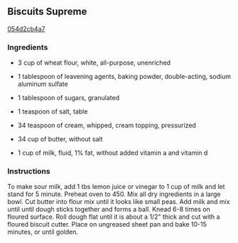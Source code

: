 ## Biscuits Supreme

[054d2cb4a7](http://www.food.com/recipe/biscuits-supreme-499642)

### Ingredients

 - 3 cup of wheat flour, white, all-purpose, unenriched

 - 1 tablespoon of leavening agents, baking powder, double-acting, sodium aluminum sulfate

 - 1 tablespoon of sugars, granulated

 - 1 teaspoon of salt, table

 - 34 teaspoon of cream, whipped, cream topping, pressurized

 - 34 cup of butter, without salt

 - 1 cup of milk, fluid, 1% fat, without added vitamin a and vitamin d

### Instructions

To make sour milk, add 1 tbs lemon juice or vinegar to 1 cup of milk and let stand for 5 minute. Preheat oven to 450. Mix all dry ingredients in a large bowl. Cut butter into flour mix until it looks like small peas. Add milk and mix until until dough sticks together and forms a ball. Knead 6-8 times on floured surface. Roll dough flat until it is about a 1/2" thick and cut with a floured biscuit cutter. Place on ungreased sheet pan and bake 10-15 minutes, or until golden.